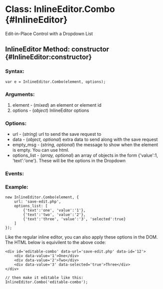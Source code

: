 Class: InlineEditor.Combo {#InlineEditor}
===================================
Edit-in-Place Control with a Dropdown List

InlineEditor Method: constructor {#InlineEditor:constructor}
-------------------------------------------------------------

### Syntax:
	var e = InlineEditor.Combo(element, options);

### Arguments:

1. element - (*mixed*) an element or element id
2. options - (*object*) InlineEditor options

### Options:
* url			- (*string*) url to send the save request to
* data			- (*object, optional*) extra data to send along with the save request
* empty_msg		- (*string, optional*) the message to show when the element is empty. You can use html.
* options_list	- (*array, optional*) an array of objects in the form {'value':1, 'text':'one'}. These will be the options in the Dropdown

### Events:

### Example:
	new InlineEditor.Combo(element, {
		url: 'save-edit.php',
		options_list: [
			{'text':'one', 'value':'1'},
			{'text':'two', 'value':'2'},
			{'text':'three', 'value':'3', 'selected':true}
		]
	});

Like the regular inline editor, you can also apply these options in the DOM. The HTML below is equivilent to the above code:
		
	<div id='editable-combo' data-url='save-edit.php' data-id='12'>
		<div data-value='1'>One</div>
		<div data-value='2'>Two</div>
		<div data-value='3' data-selected='true'>Three</div>
	</div>
	
	// then make it editable like this:
	InlineEditor.Combo('editable-combo');